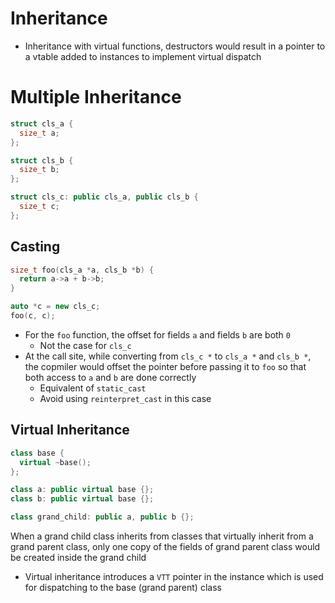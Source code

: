 # Inheritance

- Inheritance with virtual functions, destructors would result in a pointer to a
  vtable added to instances to implement virtual dispatch

# Multiple Inheritance

```cpp
struct cls_a {
  size_t a;
};

struct cls_b {
  size_t b;
};

struct cls_c: public cls_a, public cls_b {
  size_t c;
};
```

## Casting

```cpp
size_t foo(cls_a *a, cls_b *b) {
  return a->a + b->b;
}

auto *c = new cls_c;
foo(c, c);
```

- For the `foo` function, the offset for fields `a` and fields `b` are both `0`
  - Not the case for `cls_c`
- At the call site, while converting from `cls_c *` to `cls_a *` and `cls_b *`,
  the copmiler would offset the pointer before passing it to `foo` so that both
  access to `a` and `b` are done correctly
  - Equivalent of `static_cast`
  - Avoid using `reinterpret_cast` in this case

## Virtual Inheritance

```cpp
class base {
  virtual ~base();
};

class a: public virtual base {};
class b: public virtual base {};

class grand_child: public a, public b {};
```

When a grand child class inherits from classes that virtually inherit from a
grand parent class, only one copy of the fields of grand parent class would be
created inside the grand child

- Virtual inheritance introduces a `VTT` pointer in the instance which is used
  for dispatching to the base (grand parent) class
